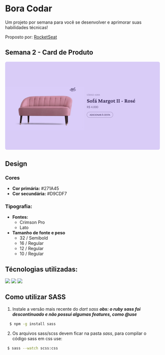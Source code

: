 # Bora Codar

Um projeto por semana para você se desenvolver e aprimorar suas habilidades técnicas!

Proposto por: [RocketSeat](https://www.rocketseat.com.br/boracodar)

## Semana 2 - Card de Produto

![Layout do projeto no figma](assets/layout.jpg)

## Design

### Cores

- **Cor primária:** #271A45
- **Cor secundária:** #D9CDF7

### Tipografia:

- **Fontes:** 
  - Crimson Pro
  - Lato
- **Tamanho de fonte e peso**
  - 32 / Semibold
  - 16 / Regular
  - 12 / Regular
  - 10 / Regular


## Técnologias utilizadas:

<div>
    <img src="https://cdn.jsdelivr.net/gh/devicons/devicon/icons/html5/html5-plain-wordmark.svg" width="100" />
    <img src="https://cdn.jsdelivr.net/gh/devicons/devicon/icons/javascript/javascript-original.svg" width="100"/>
    <img src="https://cdn.jsdelivr.net/gh/devicons/devicon/icons/sass/sass-original.svg" width="100"/>
</div>

## Como utilizar SASS

1. Instale a versão mais recente do *dart sass* ***obs: o ruby sass foi descontinuado e não possui algumas features, como @use***
   
```bash
  $ npm -g install sass
```

2. Os arquivos sass/scss devem ficar na pasta *sass*, para compilar o código sass em css use:
   
```bash
 $ sass --watch scss:css
```

